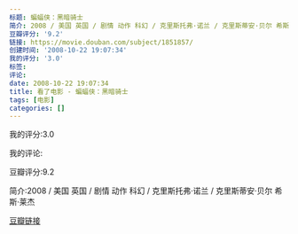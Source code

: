 ```yaml
---
标题: 蝙蝠侠：黑暗骑士
简介: 2008 / 美国 英国 / 剧情 动作 科幻 / 克里斯托弗·诺兰 / 克里斯蒂安·贝尔 希斯·莱杰
豆瓣评分: '9.2'
链接: https://movie.douban.com/subject/1851857/
创建时间: '2008-10-22 19:07:34'
我的评分: '3.0'
标签:
评论:
date: 2008-10-22 19:07:34
title: 看了电影 - 蝙蝠侠：黑暗骑士
tags: [电影]
categories: []
---
```


我的评分:3.0

我的评论:

豆瓣评分:9.2

简介:2008 / 美国 英国 / 剧情 动作 科幻 / 克里斯托弗·诺兰 / 克里斯蒂安·贝尔 希斯·莱杰

[豆瓣链接](https://movie.douban.com/subject/1851857/)

